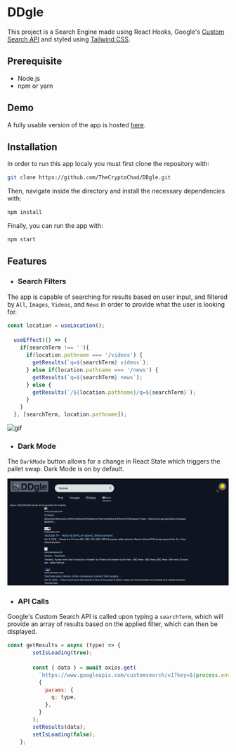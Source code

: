 # DDgle

This project is a Search Engine made using React Hooks, Google's [Custom Search API](https://developers.google.com/custom-search/v1/overview) and styled using [Tailwind CSS](https://tailwindcss.com). 

## Prerequisite

- Node.js
- npm or yarn

## Demo

A fully usable version of the app is hosted [here](https://thecryptochad.github.io/DDgle/).

## Installation

In order to run this app localy you must first clone the repository with:
```sh
git clone https://github.com/TheCryptoChad/DDgle.git
```

Then, navigate inside the directory and install the necessary dependencies with:
```sh
npm install
```

Finally, you can run the app with:
```sh
npm start
```

## Features

- ### Search Filters

The app is capable of searching for results based on user input, and filtered by `All`, `Images`, `Videos`, and `News` in order to provide what the user is looking for.
```js
const location = useLocation();

  useEffect(() => {
    if(searchTerm !== ''){
      if(location.pathname === '/videos') {
        getResults(`q=${searchTerm} videos`);
      } else if(location.pathname === '/news') {
        getResults(`q=${searchTerm} news`);
      } else {
        getResults(`/${location.pathname}/q=${searchTerm}`);
      }
    }
  }, [searchTerm, location.pathname]);
```

![gif](./filters.gif)

- ### Dark Mode

The `DarkMode` button allows for a change in React State which triggers the pallet swap. Dark Mode is on by default.

![gif](./darkmode.gif)

- ### API Calls

Google's Custom Search API is called upon typing a `searchTerm`, which will provide an array of results based on the applied filter, which can then be displayed.
```js
const getResults = async (type) => {
        setIsLoading(true);
        
        const { data } = await axios.get(
          `https://www.googleapis.com/customsearch/v1?key=${process.env.REACT_APP_API_KEY}&cx=${process.env.REACT_APP_ENGINE_KEY}&`,
          {
            params: {
              q: type,
            },
          }
        );
        setResults(data);
        setIsLoading(false);
    };
``` 
